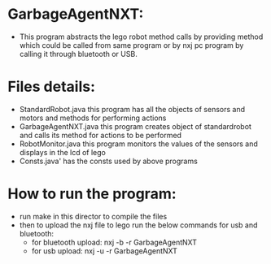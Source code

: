 # GarbageAgentNXT:

* This program abstracts the lego robot method calls by providing method which could be called from same program or by nxj pc program by calling it through bluetooth or USB.

# Files details:

* StandardRobot.java
	this program has all the objects of sensors and motors and methods for performing actions
* GarbageAgentNXT.java
	this program creates object of standardrobot and calls its method for actions to be performed
* RobotMonitor.java
	this program monitors the values of the sensors and displays in the lcd of lego
* Consts.java'
	has the consts used by above programs

# How to run the program:

* run make in this director to compile the files
* then to upload the nxj file to lego run the below commands for usb and bluetooth:
	- for bluetooth upload:
		nxj -b -r GarbageAgentNXT
	- for usb upload:
		nxj -u -r GarbageAgentNXT


